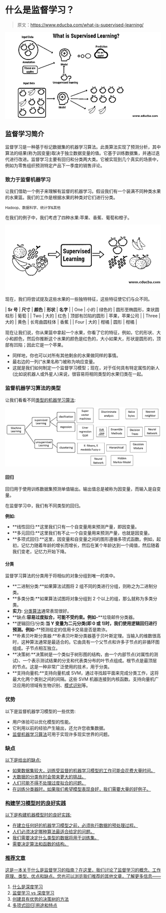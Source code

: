 # 什么是监督学习？

> 原文：<https://www.educba.com/what-is-supervised-learning/>

![What is supervised learning](img/526f08d1f3220212ccdeeb59e06f7cbe.png)



## 监督学习简介

监督学习是一种基于标记数据集的机器学习算法。此类算法实现了预测分析，其中算法的结果(称为因变量)取决于独立数据变量的值。它基于训练数据集，并通过迭代进行改进。监督学习主要有回归和分类两大类。它被实现到几个真实的场景中，例如为零售组织预测特定产品下一季度的销售评论。

### 致力于监督机器学习

让我们借助一个例子来理解有监督的机器学习。假设我们有一个装满不同种类水果的水果篮。我们的工作是根据水果的种类对它们进行分类。

<small>Hadoop、数据科学、统计学&其他</small>

在我们的例子中，我们考虑了四种水果:苹果、香蕉、葡萄和橙子。

![Supervised Learning 1](img/0026e96946ddc1f77e225168abe50203.png)



现在，我们将尝试提及这些水果的一些独特特征，这些特征使它们与众不同。

| **Sr 号** | **尺寸** | **颜色** | **形状** | **名字** |
| One | 小的 | 绿色的 | 圆形至椭圆形，束状圆柱形 | 葡萄 |
| Two | 大的 | 红色 | 顶部有凹陷的圆形 | 苹果，苹果公司 |
| Three | 大的 | 黄色 | 长弯曲圆柱体 | 香蕉 |
| Four | 大的 | 柑橘 | 圆形 | 柑橘 |

现在让我们说，你从果篮中拿起一个水果，你看了它的特征，例如，它的形状、大小和颜色，然后你推断这个水果的颜色是红色的，大小如果大，形状是圆形的，顶部有凹陷；因此它是一个苹果。

*   同样地，你也可以对所有其他剩余的水果做同样的事情。
*   最右边的一列(“水果名称”)被称为响应变量。
*   这就是我们如何制定一个监督学习模型；现在，对于任何具有特定属性的新人(比如说机器人或外星人)来说，很容易将相同类型的水果归类在一起。

### 监督机器学习算法的类型

让我们看看不同[类型的机器学习算法](https://www.educba.com/types-of-machine-learning-algorithms/):

![Supervised Learning 2](img/34d745cee7d978aae1b04ccaf6d2c2b2.png)



#### 回归

回归用于使用训练数据集预测单值输出。输出值总是被称为因变量，而输入是自变量。

在监督学习中，我们有不同类型的回归。

**例如:**

*   **线性回归:**这里我们只有一个自变量用来预测产量，即因变量。
*   **多元回归:**这里我们有不止一个自变量用来预测产量，也就是因变量。
*   **多项式回归:**这里，因变量和自变量之间的图形遵循多项式函数。例如，起初，记忆力随着年龄的增长而增长，然后在某个年龄达到一个阈值，然后随着我们变老，记忆力开始下降。

#### 分类

监督学习算法的分类用于将相似的对象分组到唯一的类中。

*   **二进制分类:**如果算法试图将 2 组不同的类进行分组，则称之为二进制分类。
*   **多类分类:**如果算法试图将对象分组到 2 个以上的组，那么就称为多类分类。
*   **实力:** [分类算法](https://www.educba.com/classification-algorithms/)通常表现很好。
*   **缺点:**容易过度拟合，可能不受约束。例如**–**垃圾邮件分类器。
*   **逻辑回归/分类:**当 Y 变量为二元分类(即 0 或 1)时，我们使用逻辑回归进行预测。例如**–**预测给定的信用卡交易是否是欺诈。
*   **朴素贝叶斯分类器:**朴素贝叶斯分类器基于贝叶斯定理。当输入的维数很高时，这种算法通常是最适合的。它由具有一个父节点和许多子节点的非循环图组成。子节点相互独立。
*   **决策树:**决策树是一个类似于树形图的结构，由一个内部节点(对属性的测试)、一个表示测试结果的分支和代表类分布的叶节点组成。根节点是最顶层的节点。这是一种非常广泛使用的技术，用于分类。
*   **支持向量机:**支持向量机或 SVM，通过寻找超平面来完成分类工作，这将最大化两个类别之间的间隔。这些 SVM 机器连接到内核函数。支持向量机广泛应用的领域有生物识别、[模式识别](https://www.educba.com/pattern-recognition/)等。

### 优势

以下是监督机器学习模型的一些优势:

*   用户体验可以优化模型的性能。
*   它利用以前的经验产生输出，还允许您收集数据。
*   [监督机器学习算法](https://www.educba.com/supervised-machine-learning-algorithms/)可用于实现许多现实世界的问题。

### 缺点

 <u>以下是给出的缺点:

*   如果数据集较大，训练受监督的机器学习模型的工作可能会花费大量时间。
*   大数据的分类有时会带来更大的挑战。
*   人们可能不得不处理过度拟合的问题。
*   在训练分类器时，如果我们希望模型表现良好，我们需要大量的好例子。

### 构建学习模型时的良好实践

以下是构建机器模型时的良好实践:

*   在建立任何好的机器学习模型之前，必须执行数据的预处理过程。
*   人们必须决定哪种算法最适合给定的问题。
*   我们需要决定什么类型的数据将用于训练集。
*   需要决定算法和函数的结构。

### 推荐文章

这是一本关于什么是监督学习的指南？在这里，我们讨论了监督学习的概念、工作原理、类型、优点和缺点。您也可以浏览我们推荐的其他文章，了解更多信息——

1.  [什么是深度学习](https://www.educba.com/what-is-deep-learning/)
2.  [监督学习 vs 深度学习](https://www.educba.com/supervised-learning-vs-deep-learning/)
3.  [创建具有优势的决策树的方法](https://www.educba.com/create-decision-tree/)
4.  [多项式回归|用途和特点](https://www.educba.com/polynomial-regression/)





</u>